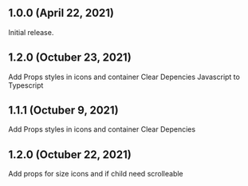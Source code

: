 ## 1.0.0 (April 22, 2021)

Initial release.

## 1.2.0 (Octuber 23, 2021)
Add Props styles in icons and container
Clear Depencies
Javascript to Typescript

## 1.1.1 (Octuber 9, 2021)
Add Props styles in icons and container
Clear Depencies

## 1.2.0 (Octuber 22, 2021)
Add props for size icons and if child need scrolleable

